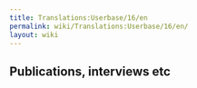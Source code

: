 ```yaml
---
title: Translations:Userbase/16/en
permalink: wiki/Translations:Userbase/16/en/
layout: wiki
---
```


## Publications, interviews etc
